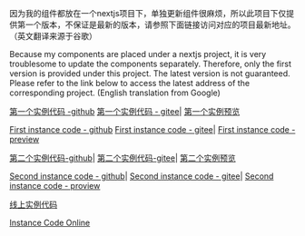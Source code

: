 因为我的组件都放在一个nextjs项目下，单独更新组件很麻烦，所以此项目下仅提供第一个版本，不保证是最新的版本，请参照下面链接访问对应的项目最新地址。（英文翻译来源于谷歌）

Because my components are placed under a nextjs project, it is very troublesome to update the components separately. Therefore, only the first version is provided under this project. The latest version is not guaranteed. Please refer to the link below to access the latest address of the corresponding project. (English translation from Google)

[第一个实例代码  -github](https://github.com/blackcai/vue-components/tree/develop/pages/sku)
[第一个实例代码 - gitee](https://gitee.com/mymcode/vue-component/tree/develop/pages/sku)|
[第一个实例预览](http://www.opnnn.com/sku)

[First instance code - github](https://github.com/blackcai/vue-components/tree/develop/pages/sku)
[First instance code - gitee](https://gitee.com/mymcode/vue-component/tree/develop/pages/sku)|
[First instance code - preview](http://www.opnnn.com/sku)

[第二个实例代码-github](https://github.com/rossroma/vue-sku)|
[第二个实例代码-gitee](https://gitee.com/mymcode/vue-component/tree/develop/pages/sku2)|
[第二个实例预览](http://www.opnnn.com/sku2)

[Second instance code - github](https://github.com/rossroma/vue-sku)|
[Second instance code - gitee](https://gitee.com/mymcode/vue-component/tree/develop/pages/sku2)|
[Second instance code - proview](http://www.opnnn.com/sku2)

[线上实例代码](http://www.opnnn.com)

[Instance Code Online](http://www.opnnn.com)
